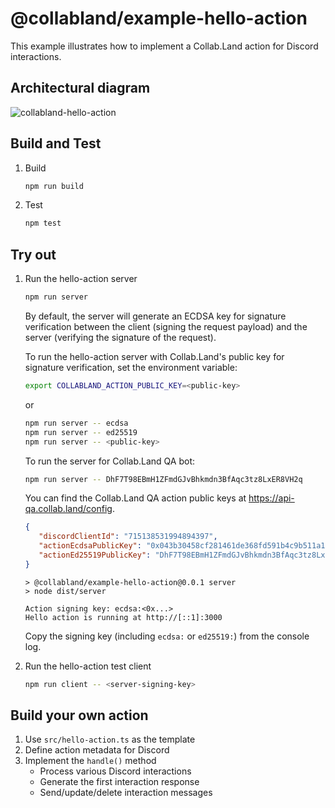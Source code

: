 # @collabland/example-hello-action

This example illustrates how to implement a Collab.Land action for Discord
interactions.

## Architectural diagram

![collabland-hello-action](./docs/collabland-hello-action.png)

## Build and Test

1. Build

   ```sh
   npm run build
   ```

2. Test

   ```sh
   npm test
   ```

## Try out

1. Run the hello-action server

   ```sh
   npm run server
   ```

   By default, the server will generate an ECDSA key for signature verification
   between the client (signing the request payload) and the server (verifying
   the signature of the request).

   To run the hello-action server with Collab.Land's public key for signature
   verification, set the environment variable:

   ```sh
   export COLLABLAND_ACTION_PUBLIC_KEY=<public-key>
   ```

   or

   ```sh
   npm run server -- ecdsa
   npm run server -- ed25519
   npm run server -- <public-key>
   ```

   To run the server for Collab.Land QA bot:

   ```sh
   npm run server -- DhF7T98EBmH1ZFmdGJvBhkmdn3BfAqc3tz8LxER8VH2q
   ```

   You can find the Collab.Land QA action public keys at https://api-qa.collab.land/config.

   ```json
   {
      "discordClientId": "715138531994894397",
      "actionEcdsaPublicKey": "0x043b30458cf281461de368fd591b4c9b511a1b9263cea48517f41217ba14aa714fefea1adcfc9d8ae7ec0b4f7272f472178a5e674a1229ce5d2f2526244d62fbd8",
      "actionEd25519PublicKey": "DhF7T98EBmH1ZFmdGJvBhkmdn3BfAqc3tz8LxER8VH2q"
   }
   ```

   ```
   > @collabland/example-hello-action@0.0.1 server
   > node dist/server

   Action signing key: ecdsa:<0x...>
   Hello action is running at http://[::1]:3000
   ```

   Copy the signing key (including `ecdsa:` or `ed25519:`) from the console log.

2. Run the hello-action test client

   ```sh
   npm run client -- <server-signing-key>
   ```

## Build your own action

1. Use `src/hello-action.ts` as the template
2. Define action metadata for Discord
3. Implement the `handle()` method
   - Process various Discord interactions
   - Generate the first interaction response
   - Send/update/delete interaction messages
